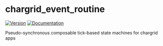 # chargrid\_event\_routine

[![Version](https://img.shields.io/crates/v/chargrid_event_routine.svg)](https://crates.io/crates/chargrid_event_routine)
[![Documentation](https://docs.rs/chargrid_event_routine/badge.svg)](https://docs.rs/chargrid_event_routine)

Pseudo-synchronous composable tick-based state machines for chargrid apps
